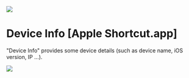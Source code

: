 ![](https://imagizer.imageshack.com/v2/100x75q90/922/GnP4AE.png)
#  Device Info [Apple Shortcut.app]

"Device Info" provides some device details (such as device name, iOS version, IP ...).

![](https://imagizer.imageshack.com/v2/640x480q90/923/6Yinb9.jpg)

